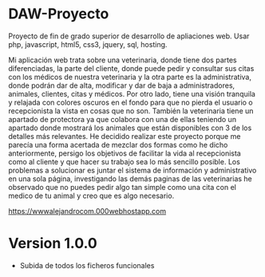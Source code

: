 # DAW-Proyecto
Proyecto de fin de grado superior de desarrollo de apliaciones web. Usar php, javascript, html5, css3, jquery, sql, hosting.

Mi aplicación web trata sobre una veterinaria, donde tiene dos partes diferenciadas, la
parte del cliente, donde puede pedir y consultar sus citas con los médicos de nuestra
veterinaria y la otra parte es la administrativa, donde podrán dar de alta, modificar y dar
de baja a administradores, animales, clientes, citas y médicos.
Por otro lado, tiene una visión tranquila y relajada con colores oscuros en el fondo para
que no pierda el usuario o recepcionista la vista en cosas que no son. También la
veterinaria tiene un apartado de protectora ya que colabora con una de ellas teniendo
un apartado donde mostrará los animales que están disponibles con 3 de los detalles
más relevantes.
He decidido realizar este proyecto porque me parecía una forma acertada de mezclar
dos formas como he dicho anteriormente, persigo los objetivos de facilitar la vida al
recepcionista como al cliente y que hacer su trabajo sea lo más sencillo posible. Los
problemas a solucionar es juntar el sistema de información y administrativo en una sola
página, investigando las demás paginas de las veterinarias he observado que no puedes
pedir algo tan simple como una cita con el medico de tu animal y creo que es algo
necesario.

https://wwwalejandrocom.000webhostapp.com

 # Version 1.0.0
   - Subida de todos los ficheros funcionales
